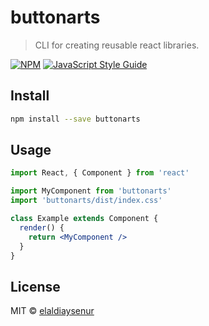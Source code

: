 # buttonarts

> CLI for creating reusable react libraries.

[![NPM](https://img.shields.io/npm/v/buttonarts.svg)](https://www.npmjs.com/package/buttonarts) [![JavaScript Style Guide](https://img.shields.io/badge/code_style-standard-brightgreen.svg)](https://standardjs.com)

## Install

```bash
npm install --save buttonarts
```

## Usage

```jsx
import React, { Component } from 'react'

import MyComponent from 'buttonarts'
import 'buttonarts/dist/index.css'

class Example extends Component {
  render() {
    return <MyComponent />
  }
}
```

## License

MIT © [elaldiaysenur](https://github.com/elaldiaysenur)

